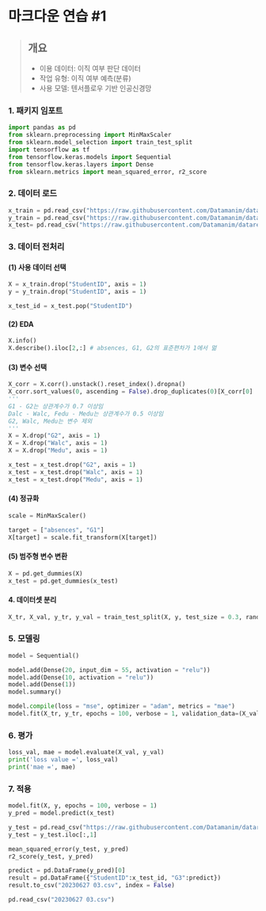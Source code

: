 # 마크다운 연습 #1

> ## 개요
> * 이용 데이터: 이직 여부 판단 데이터
> * 작업 유형: 이직 여부 예측(분류)
> * 사용 모델: 텐서플로우 기반 인공신경망


### 1. 패키지 임포트
```python
import pandas as pd
from sklearn.preprocessing import MinMaxScaler
from sklearn.model_selection import train_test_split
import tensorflow as tf
from tensorflow.keras.models import Sequential
from tensorflow.keras.layers import Dense
from sklearn.metrics import mean_squared_error, r2_score
```

### 2. 데이터 로드
```python
x_train = pd.read_csv("https://raw.githubusercontent.com/Datamanim/datarepo/main/studentscore/X_train.csv")
y_train = pd.read_csv("https://raw.githubusercontent.com/Datamanim/datarepo/main/studentscore/y_train.csv")
x_test= pd.read_csv("https://raw.githubusercontent.com/Datamanim/datarepo/main/studentscore/X_test.csv")
```

### 3. 데이터 전처리
#### (1) 사용 데이터 선택
```python
X = x_train.drop("StudentID", axis = 1)
y = y_train.drop("StudentID", axis = 1)

x_test_id = x_test.pop("StudentID")
```

#### (2) EDA
```python
X.info()
X.describe().iloc[2,:] # absences, G1, G2의 표준편차가 1에서 멂
```

#### (3) 변수 선택
```python
X_corr = X.corr().unstack().reset_index().dropna()
X_corr.sort_values(0, ascending = False).drop_duplicates(0)[X_corr[0] != 1].head(5).reset_index(drop = True)
'''
G1 - G2는 상관계수가 0.7 이상임
Dalc - Walc, Fedu - Medu는 상관계수가 0.5 이상임
G2, Walc, Medu는 변수 제외
'''
X = X.drop("G2", axis = 1)
X = X.drop("Walc", axis = 1)
X = X.drop("Medu", axis = 1)

x_test = x_test.drop("G2", axis = 1)
x_test = x_test.drop("Walc", axis = 1)
x_test = x_test.drop("Medu", axis = 1)
```

#### (4) 정규화
```python
scale = MinMaxScaler()

target = ["absences", "G1"]
X[target] = scale.fit_transform(X[target])
```

#### (5) 범주형 변수 변환
```python
X = pd.get_dummies(X)
x_test = pd.get_dummies(x_test)
```

#### 4. 데이터셋 분리
```python
X_tr, X_val, y_tr, y_val = train_test_split(X, y, test_size = 0.3, random_state = 333)
```

### 5. 모델링
```python
model = Sequential()

model.add(Dense(20, input_dim = 55, activation = "relu"))
model.add(Dense(10, activation = "relu"))
model.add(Dense(1))
model.summary()

model.compile(loss = "mse", optimizer = "adam", metrics = "mae")
model.fit(X_tr, y_tr, epochs = 100, verbose = 1, validation_data=(X_val, y_val))
```

### 6. 평가
```python
loss_val, mae = model.evaluate(X_val, y_val)
print('loss value =', loss_val)
print('mae =', mae)
```


### 7. 적용
```python
model.fit(X, y, epochs = 100, verbose = 1)
y_pred = model.predict(x_test)

y_test = pd.read_csv("https://raw.githubusercontent.com/Datamanim/datarepo/main/studentscore/y_test.csv")
y_test = y_test.iloc[:,1]

mean_squared_error(y_test, y_pred)
r2_score(y_test, y_pred)

predict = pd.DataFrame(y_pred)[0]
result = pd.DataFrame({"StudentID":x_test_id, "G3":predict})
result.to_csv("20230627 03.csv", index = False)

pd.read_csv("20230627 03.csv")
```
